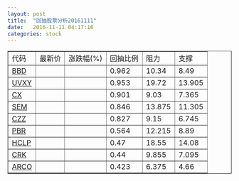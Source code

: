 ```yaml
---
layout: post
title:  "回抽股票分析20161111"
date:   2016-11-11 04:17:16
categories: stock
---
```

<script type="text/javascript">
var stockList = []
stockList.push('gb_bbd');
stockList.push('gb_uvxy');
stockList.push('gb_cx');
stockList.push('gb_sem');
stockList.push('gb_czz');
stockList.push('gb_pbr');
stockList.push('gb_hclp');
stockList.push('gb_crk');
stockList.push('gb_arco');
</script>
<table border="1">
 <tr>
 <td>代码</td>
 <td>最新价</td>
 <td>涨跌幅(%)</td>
 <td>回抽比例</td>
 <td>阻力</td>
 <td>支撑</td>
</tr>
  <tr id="bbd">
  <td><a href="http://stock.finance.sina.com.cn/usstock/quotes/BBD.html" target="_blank">BBD</a></td><td></td><td></td><td>0.962</td><td>10.34</td><td>8.49</td></tr>
  <tr id="uvxy">
  <td><a href="http://stock.finance.sina.com.cn/usstock/quotes/UVXY.html" target="_blank">UVXY</a></td><td></td><td></td><td>0.953</td><td>19.72</td><td>13.905</td></tr>
  <tr id="cx">
  <td><a href="http://stock.finance.sina.com.cn/usstock/quotes/CX.html" target="_blank">CX</a></td><td></td><td></td><td>0.901</td><td>9.03</td><td>7.365</td></tr>
  <tr id="sem">
  <td><a href="http://stock.finance.sina.com.cn/usstock/quotes/SEM.html" target="_blank">SEM</a></td><td></td><td></td><td>0.846</td><td>13.875</td><td>11.305</td></tr>
  <tr id="czz">
  <td><a href="http://stock.finance.sina.com.cn/usstock/quotes/CZZ.html" target="_blank">CZZ</a></td><td></td><td></td><td>0.827</td><td>9.15</td><td>6.745</td></tr>
  <tr id="pbr">
  <td><a href="http://stock.finance.sina.com.cn/usstock/quotes/PBR.html" target="_blank">PBR</a></td><td></td><td></td><td>0.564</td><td>12.215</td><td>8.89</td></tr>
  <tr id="hclp">
  <td><a href="http://stock.finance.sina.com.cn/usstock/quotes/HCLP.html" target="_blank">HCLP</a></td><td></td><td></td><td>0.47</td><td>18.55</td><td>14.08</td></tr>
  <tr id="crk">
  <td><a href="http://stock.finance.sina.com.cn/usstock/quotes/CRK.html" target="_blank">CRK</a></td><td></td><td></td><td>0.44</td><td>9.855</td><td>7.095</td></tr>
  <tr id="arco">
  <td><a href="http://stock.finance.sina.com.cn/usstock/quotes/ARCO.html" target="_blank">ARCO</a></td><td></td><td></td><td>0.423</td><td>6.375</td><td>4.66</td></tr>
</table>

